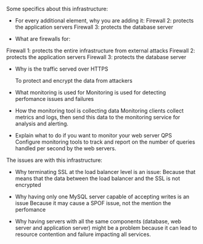 Some specifics about this infrastructure:

- For every additional element, why you are adding it:
    Firewall 2: protects the application servers
    Firewall 3: protects the database server

- What are firewalls for: 

Firewall 1: protects the entire infrastructure from external attacks
Firewall 2: protects the application servers
Firewall 3: protects the database server

- Why is the traffic served over HTTPS

    To protect and encrypt the data from attackers

- What monitoring is used for
    Monitoring is used for detecting perfomance issues and failures

- How the monitoring tool is collecting data
    Monitoring clients collect metrics and logs, then send this data to the monitoring service for analysis and alerting.

- Explain what to do if you want to monitor your web server QPS
    Configure monitoring tools to track and report on the number of queries handled per second by the web servers.


The issues are with this infrastructure:

- Why terminating SSL at the load balancer level is an issue:
    Because that means that the data between the load balancer and the SSL is not encrypted

- Why having only one MySQL server capable of accepting writes is an issue
    Because it may cause a SPOF issue, not the mention the perfomance

- Why having servers with all the same components (database, web server and application server) might be a problem
    because it can lead to resource contention and failure impacting all services.
